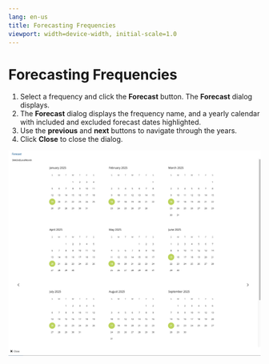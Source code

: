 ```yaml
---
lang: en-us
title: Forecasting Frequencies
viewport: width=device-width, initial-scale=1.0
---
```


# Forecasting Frequencies

1. Select a frequency and click the **Forecast** button. The **Forecast** dialog displays.
2. The **Forecast** dialog displays the frequency name, and a yearly calendar with included and excluded forecast dates highlighted.
3. Use the **previous** and **next** buttons to navigate through the years.
4. Click **Close** to close the dialog.

![Frequency Forecast](../../../../../Resources/Images/SM/Library/Frequencies/Frequency-Forecast.png "Frequency Forecast")
